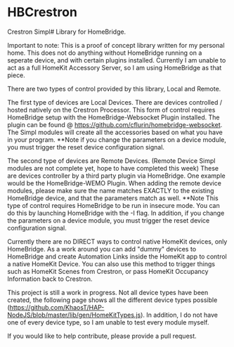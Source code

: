 # HBCrestron
Crestron Simpl# Library for HomeBridge. 

Important to note: This is a proof of concept library written for my personal home. This does not do anything without HomeBridge running on a seperate device, and with certain plugins installed. Currently I am unable to act as a full HomeKit Accessory Server, so I am using HomeBridge as that piece. 

There are two types of control provided by this library, Local and Remote.

The first type of devices are Local Devices. There are devices controlled / hosted natively on the Crestron Processor. This form of control requires HomeBridge setup with the HomeBridge-Websocket Plugin installed. The plugin can be found @ https://github.com/cflurin/homebridge-websocket. The Simpl modules will create all the accessories based on what you have in your program. 
**Note if you change the parameters on a device module, you must trigger the reset device configuration signal.

The second type of devices are Remote Devices. (Remote Device Simpl modules are not complete yet, hope to have completed this week) These are devices controller by a third party plugin via HomeBridge. One example would be the HomeBridge-WEMO Plugin. When adding the remote device modules, please make sure the name matches EXACTLY to the existing HomeBridge device, and that the parameters match as well. 
**Note This type of control requires HomeBridge to be run in insecure mode. You can do this by launching HomeBridge with the -I flag. In addition, if you change the parameters on a device module, you must trigger the reset device configuration signal.

Currently there are no DIRECT ways to control native HomeKit devices, only HomeBridge. As a work around you can add "dummy" devices to HomeBridge and create Automation Links inside the HomeKit app to control a native HomeKit Device. You can also use this method to trigger things such as HomeKit Scenes from Crestron, or pass HomeKit Occupancy Information back to Crestron.

This project is still a work in progress. Not all device types have been created, the following page shows all the different device types possible (https://github.com/KhaosT/HAP-NodeJS/blob/master/lib/gen/HomeKitTypes.js). In addition, I do not have one of every device type, so I am unable to test every module myself. 

If you would like to help contribute, please provide a pull request.

